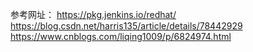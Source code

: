 参考网址：
https://pkg.jenkins.io/redhat/
https://blog.csdn.net/harris135/article/details/78442929
https://www.cnblogs.com/liqing1009/p/6824974.html